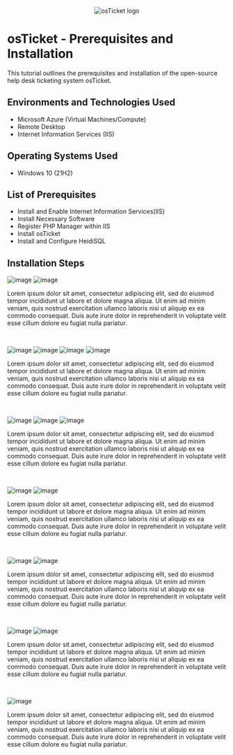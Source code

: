 <p align="center">
<img src="https://i.imgur.com/Clzj7Xs.png" alt="osTicket logo"/>
</p>

<h1>osTicket - Prerequisites and Installation</h1>
This tutorial outlines the prerequisites and installation of the open-source help desk ticketing system osTicket.<br />

<h2>Environments and Technologies Used</h2>

- Microsoft Azure (Virtual Machines/Compute)
- Remote Desktop
- Internet Information Services (IIS)

<h2>Operating Systems Used </h2>

- Windows 10</b> (21H2)

<h2>List of Prerequisites</h2>

- Install and Enable Internet Information Services(IIS)
- Install Necessary Software
- Register PHP Manager within IIS
- Install osTicket
- Install and Configure HeidiSQL

<h2>Installation Steps</h2>

<p>
  
![image](https://github.com/ijoshua932/osticket-prereqs/assets/139269375/c5d8d25e-cf9f-4c88-b4ed-7f6baa99843b)
![image](https://github.com/ijoshua932/osticket-prereqs/assets/139269375/8996dae9-730e-4456-b987-aa27c448f930)
</p>
<p>
Lorem ipsum dolor sit amet, consectetur adipiscing elit, sed do eiusmod tempor incididunt ut labore et dolore magna aliqua. Ut enim ad minim veniam, quis nostrud exercitation ullamco laboris nisi ut aliquip ex ea commodo consequat. Duis aute irure dolor in reprehenderit in voluptate velit esse cillum dolore eu fugiat nulla pariatur.
</p>
<br />

<p>
  
![image](https://github.com/ijoshua932/osticket-prereqs/assets/139269375/0db99c32-ff74-4c0c-8d9f-9ff04004cd35)
![image](https://github.com/ijoshua932/osticket-prereqs/assets/139269375/123b3b62-09e7-4b69-82a3-652d5a3f63f7)
![image](https://github.com/ijoshua932/osticket-prereqs/assets/139269375/9379e4ea-edf9-45dc-8ce0-316aacfd5740)
![image](https://github.com/ijoshua932/osticket-prereqs/assets/139269375/bbc705da-1911-4264-b5cf-a2a8ee4ee322)

</p>
<p>
Lorem ipsum dolor sit amet, consectetur adipiscing elit, sed do eiusmod tempor incididunt ut labore et dolore magna aliqua. Ut enim ad minim veniam, quis nostrud exercitation ullamco laboris nisi ut aliquip ex ea commodo consequat. Duis aute irure dolor in reprehenderit in voluptate velit esse cillum dolore eu fugiat nulla pariatur.
</p>
<br />

<p>

![image](https://github.com/ijoshua932/osticket-prereqs/assets/139269375/27391a78-8c5c-43a2-b490-381afe8bdff4)
![image](https://github.com/ijoshua932/osticket-prereqs/assets/139269375/4be11cdf-acc6-4884-bf59-e417992bed73)
![image](https://github.com/ijoshua932/osticket-prereqs/assets/139269375/0e316ae9-54c3-4233-a598-3e832cf01675)
</p>
<p>
Lorem ipsum dolor sit amet, consectetur adipiscing elit, sed do eiusmod tempor incididunt ut labore et dolore magna aliqua. Ut enim ad minim veniam, quis nostrud exercitation ullamco laboris nisi ut aliquip ex ea commodo consequat. Duis aute irure dolor in reprehenderit in voluptate velit esse cillum dolore eu fugiat nulla pariatur.
</p>
<br />

<p>

![image](https://github.com/ijoshua932/osticket-prereqs/assets/139269375/4e81c107-6547-4743-87ca-49c5e2b2737b)
![image](https://github.com/ijoshua932/osticket-prereqs/assets/139269375/9aab97ff-2577-418f-b978-84ddcfdab7dc)
</p>
<p>
Lorem ipsum dolor sit amet, consectetur adipiscing elit, sed do eiusmod tempor incididunt ut labore et dolore magna aliqua. Ut enim ad minim veniam, quis nostrud exercitation ullamco laboris nisi ut aliquip ex ea commodo consequat. Duis aute irure dolor in reprehenderit in voluptate velit esse cillum dolore eu fugiat nulla pariatur.
</p>
<br />

<p>

![image](https://github.com/ijoshua932/osticket-prereqs/assets/139269375/129f3c20-4376-483a-b981-01bc5349ef0f)
![image](https://github.com/ijoshua932/osticket-prereqs/assets/139269375/f23e5f03-7201-4c82-8caa-d0aadc677ab5)
</p>
<p>
Lorem ipsum dolor sit amet, consectetur adipiscing elit, sed do eiusmod tempor incididunt ut labore et dolore magna aliqua. Ut enim ad minim veniam, quis nostrud exercitation ullamco laboris nisi ut aliquip ex ea commodo consequat. Duis aute irure dolor in reprehenderit in voluptate velit esse cillum dolore eu fugiat nulla pariatur.
</p>
<br />

<p>

![image](https://github.com/ijoshua932/osticket-prereqs/assets/139269375/e4848fde-9aa2-43f5-9a0b-93900f2edb82)
![image](https://github.com/ijoshua932/osticket-prereqs/assets/139269375/ca58826b-c9b9-4ce6-bcea-e115207a734f)
</p>
<p>
Lorem ipsum dolor sit amet, consectetur adipiscing elit, sed do eiusmod tempor incididunt ut labore et dolore magna aliqua. Ut enim ad minim veniam, quis nostrud exercitation ullamco laboris nisi ut aliquip ex ea commodo consequat. Duis aute irure dolor in reprehenderit in voluptate velit esse cillum dolore eu fugiat nulla pariatur.
</p>
<br />

<p>

![image](https://github.com/ijoshua932/osticket-prereqs/assets/139269375/11ea13e8-3c0a-4817-b526-8579943b0d93)
</p>
<p>
Lorem ipsum dolor sit amet, consectetur adipiscing elit, sed do eiusmod tempor incididunt ut labore et dolore magna aliqua. Ut enim ad minim veniam, quis nostrud exercitation ullamco laboris nisi ut aliquip ex ea commodo consequat. Duis aute irure dolor in reprehenderit in voluptate velit esse cillum dolore eu fugiat nulla pariatur.
</p>
<br />
